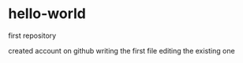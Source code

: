 # hello-world
first repository

created account on github
writing the first file
editing the existing one
